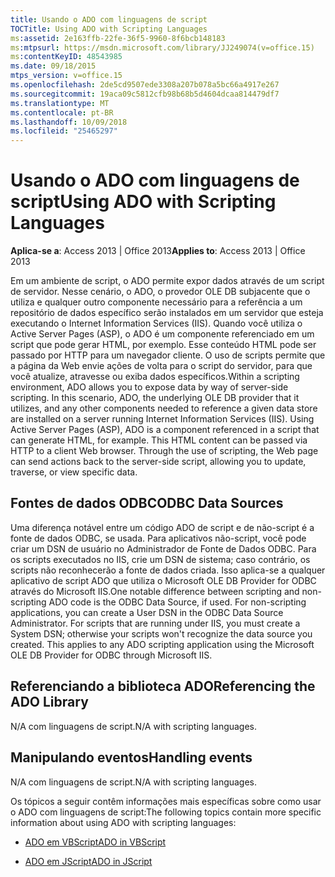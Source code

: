```yaml
---
title: Usando o ADO com linguagens de script
TOCTitle: Using ADO with Scripting Languages
ms:assetid: 2e163ffb-22fe-36f5-9960-8f6bcb148183
ms:mtpsurl: https://msdn.microsoft.com/library/JJ249074(v=office.15)
ms:contentKeyID: 48543985
ms.date: 09/18/2015
mtps_version: v=office.15
ms.openlocfilehash: 2de5cd9507ede3308a207b078a5bc66a4917e267
ms.sourcegitcommit: 19aca09c5812cfb98b68b5d4604dcaa814479df7
ms.translationtype: MT
ms.contentlocale: pt-BR
ms.lasthandoff: 10/09/2018
ms.locfileid: "25465297"
---
```

# <a name="using-ado-with-scripting-languages"></a><span data-ttu-id="ade89-102">Usando o ADO com linguagens de script</span><span class="sxs-lookup"><span data-stu-id="ade89-102">Using ADO with Scripting Languages</span></span>


<span data-ttu-id="ade89-103">**Aplica-se a**: Access 2013 | Office 2013</span><span class="sxs-lookup"><span data-stu-id="ade89-103">**Applies to**: Access 2013 | Office 2013</span></span>

<span data-ttu-id="ade89-p101">Em um ambiente de script, o ADO permite expor dados através de um script de servidor. Nesse cenário, o ADO, o provedor OLE DB subjacente que o utiliza e qualquer outro componente necessário para a referência a um repositório de dados específico serão instalados em um servidor que esteja executando o Internet Information Services (IIS). Quando você utiliza o Active Server Pages (ASP), o ADO é um componente referenciado em um script que pode gerar HTML, por exemplo. Esse conteúdo HTML pode ser passado por HTTP para um navegador cliente. O uso de scripts permite que a página da Web envie ações de volta para o script do servidor, para que você atualize, atravesse ou exiba dados específicos.</span><span class="sxs-lookup"><span data-stu-id="ade89-p101">Within a scripting environment, ADO allows you to expose data by way of server-side scripting. In this scenario, ADO, the underlying OLE DB provider that it utilizes, and any other components needed to reference a given data store are installed on a server running Internet Information Services (IIS). Using Active Server Pages (ASP), ADO is a component referenced in a script that can generate HTML, for example. This HTML content can be passed via HTTP to a client Web browser. Through the use of scripting, the Web page can send actions back to the server-side script, allowing you to update, traverse, or view specific data.</span></span>

## <a name="odbc-data-sources"></a><span data-ttu-id="ade89-109">Fontes de dados ODBC</span><span class="sxs-lookup"><span data-stu-id="ade89-109">ODBC Data Sources</span></span>

<span data-ttu-id="ade89-p102">Uma diferença notável entre um código ADO de script e de não-script é a fonte de dados ODBC, se usada. Para aplicativos não-script, você pode criar um DSN de usuário no Administrador de Fonte de Dados ODBC. Para os scripts executados no IIS, crie um DSN de sistema; caso contrário, os scripts não reconhecerão a fonte de dados criada. Isso aplica-se a qualquer aplicativo de script ADO que utiliza o Microsoft OLE DB Provider for ODBC através do Microsoft IIS.</span><span class="sxs-lookup"><span data-stu-id="ade89-p102">One notable difference between scripting and non-scripting ADO code is the ODBC Data Source, if used. For non-scripting applications, you can create a User DSN in the ODBC Data Source Administrator. For scripts that are running under IIS, you must create a System DSN; otherwise your scripts won't recognize the data source you created. This applies to any ADO scripting application using the Microsoft OLE DB Provider for ODBC through Microsoft IIS.</span></span>

## <a name="referencing-the-ado-library"></a><span data-ttu-id="ade89-114">Referenciando a biblioteca ADO</span><span class="sxs-lookup"><span data-stu-id="ade89-114">Referencing the ADO Library</span></span>

<span data-ttu-id="ade89-115">N/A com linguagens de script.</span><span class="sxs-lookup"><span data-stu-id="ade89-115">N/A with scripting languages.</span></span>

## <a name="handling-events"></a><span data-ttu-id="ade89-116">Manipulando eventos</span><span class="sxs-lookup"><span data-stu-id="ade89-116">Handling events</span></span>

<span data-ttu-id="ade89-117">N/A com linguagens de script.</span><span class="sxs-lookup"><span data-stu-id="ade89-117">N/A with scripting languages.</span></span>

<span data-ttu-id="ade89-118">Os tópicos a seguir contêm informações mais específicas sobre como usar o ADO com linguagens de script:</span><span class="sxs-lookup"><span data-stu-id="ade89-118">The following topics contain more specific information about using ADO with scripting languages:</span></span>

  - [<span data-ttu-id="ade89-119">ADO em VBScript</span><span class="sxs-lookup"><span data-stu-id="ade89-119">ADO in VBScript</span></span>](vbscript-ado-programming.md)

  - [<span data-ttu-id="ade89-120">ADO em JScript</span><span class="sxs-lookup"><span data-stu-id="ade89-120">ADO in JScript</span></span>](jscript-ado-programming.md)

